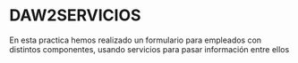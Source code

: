 # DAW2SERVICIOS

En esta practica hemos realizado un formulario para empleados con distintos componentes, usando servicios para pasar información entre ellos